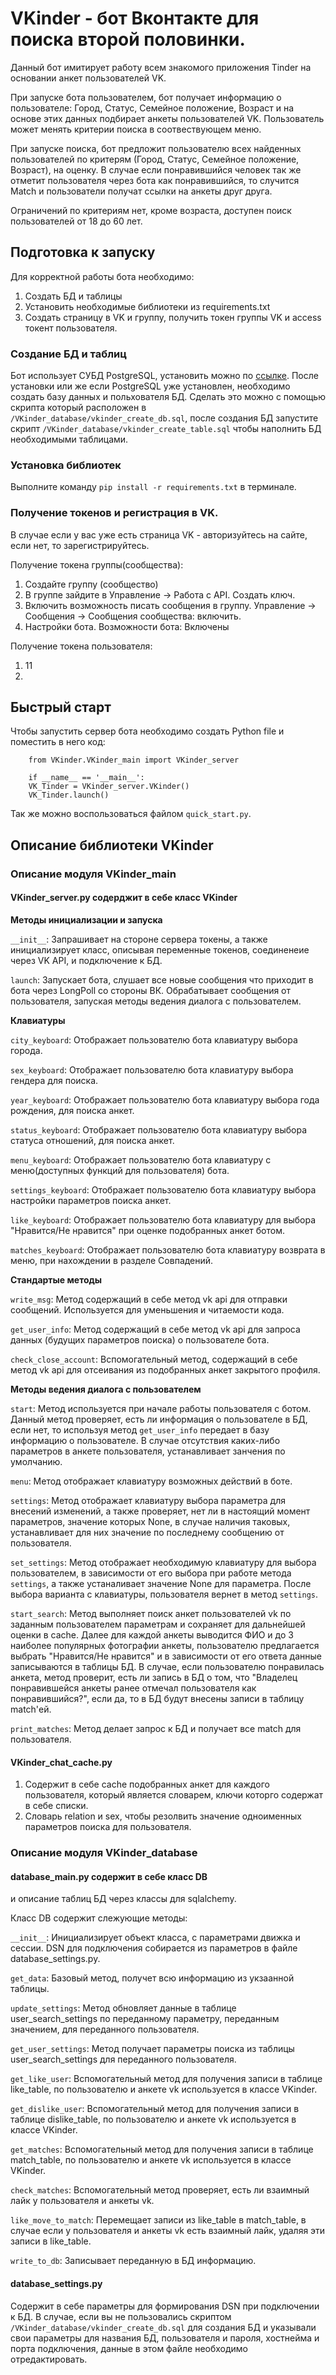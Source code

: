 # VKinder - бот Вконтакте для поиска второй половинки.
Данный бот имитирует работу всем знакомого приложения Tinder на основании анкет пользователей VK.

При запуске бота пользователем, бот получает информацию о пользователе: Город, Статус, Семейное положение, Возраст и на основе этих данных подбирает анкеты пользователей VK. Пользователь может менять критерии поиска в соотвествующем меню.

При запуске поиска, бот предложит пользователю всех найденных пользователей по критерям (Город, Статус, Семейное положение, Возраст), на оценку. В случае если понравившийся человек так же отметит пользователя через бота как понравившийся, то случится Match и пользователи получат ссылки на анкеты друг друга.

Ограничений по критериям нет, кроме возраста, доступен поиск пользователей от 18 до 60 лет.

## Подготовка к запуску
Для корректной работы бота необходимо:
1. Создать БД и таблицы
2. Установить необходимые библиотеки из requirements.txt
3. Создать страницу в VK и группу, получить токен группы VK и access токент пользователя.

### Создание БД и таблиц
Бот использует CУБД PostgreSQL, установить можно по [ссылке](https://www.postgresql.org).
После установки или же если PostgreSQL уже установлен, необходимо создать базу данных и польхователя БД.
Сделать это можно с помощью скрипта который расположен в `/VKinder_database/vkinder_create_db.sql`, после создания БД запустите скрипт
`/VKinder_database/vkinder_create_table.sql` чтобы наполнить БД необходимыми таблицами.

### Установка библиотек
Выполните команду `pip install -r requirements.txt` в терминале.

### Получение токенов и регистрация в VK.
В случае если у вас уже есть страница VK - авторизуйтесь на сайте, если нет, то зарегистрируйтесь.

Получение токена группы(сообщества):
1. Создайте группу (сообщество)
2. В группе зайдите в Управление -> Работа с API. Создать ключ.
3. Включить возможность писать сообщения в группу. Управление -> Сообщения -> Сообщения сообщества: включить.
4. Настройки бота. Возможности бота: Включены 

Получение токена пользователя:
1. 11
2. 

## Быстрый старт
Чтобы запустить сервер бота необходимо создать Python file и поместить в него код:

        from VKinder.VKinder_main import VKinder_server
        
        if __name__ == '__main__':
        VK_Tinder = VKinder_server.VKinder()
        VK_Tinder.launch()
        
Так же можно воспользоваться файлом `quick_start.py`.

## Описание библиотеки VKinder

### Описание модуля VKinder_main
#### VKinder_server.py cодерджит в себе класс VKinder

**Методы инициализации и запуска**

`__init__`: Запрашивает на стороне сервера токены, а также инициализирует класс, описывая переменные токенов, соединенеие через VK API, и подключение к БД. 

`launch`: Запускает бота, слушает все новые сообщения что приходит в бота через LongPoll со стороны ВК. Обрабатывает сообщения от пользователя, запуская методы ведения диалога с пользователем.


**Клавиатуры**

`city_keyboard`: Отображает пользователю бота клавиатуру выбора города.

`sex_keyboard`: Отображает пользователю бота клавиатуру выбора гендера для поиска.

`year_keyboard`: Отображает пользователю бота клавиатуру выбора года рождения, для поиска анкет.

`status_keyboard`: Отображает пользователю бота клавиатуру выбора статуса отношений, для поиска анкет.

`menu_keyboard`: Отображает пользователю бота клавиатуру с меню(доступных функций для пользователя) бота.

`settings_keyboard`: Отображает пользователю бота клавиатуру выбора настройки параметров поиска анкет.

`like_keyboard`: Отображает пользователю бота клавиатуру для выбора "Нравится/Не нравится" при оценке подобранных анкет ботом.

`matches_keyboard`: Отображает пользователю бота клавиатуру возврата в меню, при нахождении в разделе Совпадений.


**Стандартые методы**

`write_msg`: Метод содержащий в себе метод vk api для отправки сообщений. Используется для уменьшения и читаемости кода.

`get_user_info`: Метод содержащий в себе метод vk api для запроса данных (будущих параметров поиска) о пользователе бота.

`check_close_account`: Вспомогательный метод, содержащий в себе метод vk api для отсеивания из подобранных анкет закрытого профиля.


**Методы ведения диалога с пользователем**

`start`: Метод используется при начале работы пользователя с ботом. Данный метод проверяет, есть ли информация о пользователе в БД, если нет, то используя метод `get_user_info` передает в базу информацию о пользователе. В случае отсутствия каких-либо параметров в анкете пользователя, устанавливает занчения по умолчанию.

`menu`: Метод отображает клавиатуру возможных действий в боте.

`settings`: Метод отображает клавиатуру выбора параметра для внесений изменений, а также проверяет, нет ли в настоящий момент параметров, значение которых None, в случае наличия таковых, устанавливает для них значение по последнему сообщению от пользователя.

`set_settings`: Метод отображает необходимую клавиатуру для выбора пользователем, в зависимости от его выбора при работе метода `settings`, а также устаналивает значение None для параметра. После выбора варианта с клавиатуры, пользователя вернет в метод `settings`.

`start_search`: Метод выполняет поиск анкет пользователей vk по заданным пользователем параметрам и сохраняет для дальнейшей оценки в cache. Далее для каждой анкеты выводится ФИО и до 3 наиболее популярных фотографии анкеты, пользователю предлагается выбрать "Нравится/Не нравится" и в зависимости от его ответа данные записываются в таблицы БД. В случае, если пользователю понравилась анкета, метод проверит, есть ли запись в БД о том, что "Владелец понравившейся анкеты ранее отмечал пользователя как понравившийся?", если да, то в БД будут внесены записи в таблицу match'ей.

`print_matches`: Метод делает запрос к БД и получает все match для пользователя.

#### VKinder_chat_cache.py
1. Содержит в себе cache подобранных анкет для каждого пользователя, который является словарем, ключи которго содержат в себе списки.
2. Словарь relation и sex, чтобы резолвить значение одноименных параметров поиска для пользователя.

### Описание модуля VKinder_database
#### database_main.py содержит в себе класс DB
и описание таблиц БД через классы для sqlalchemy.

Класс DB содержит слежующие методы:

`__init__`: Инициализирует объект класса, с параметрами движка и сессии. DSN для подключения собирается из параметров в файле database_settings.py.

`get_data`: Базовый метод, получет всю информацию из укзаанной таблицы.

`update_settings`: Метод обновляет данные в таблице user_search_settings по переданному параметру, переданным значением, для переданного пользователя.

`get_user_settings`: Метод получает параметры поиска из таблицы user_search_settings для переданного пользователя.

`get_like_user`: Вспомогательный метод для получения записи в таблице like_table, по пользователю и анкете vk используется в классе VKinder.

`get_dislike_user`: Вспомогательный метод для получения записи в таблице dislike_table, по пользователю и анкете vk используется в классе VKinder.

`get_matches`: Вспомогательный метод для получения записи в таблице match_table, по пользователю и анкете vk используется в классе VKinder.

`check_matches`: Вспомогательный метод проверяет, есть ли взаимный лайк у пользователя и анкеты vk.

`like_move_to_match`: Перемещает записи из like_table в match_table, в случае если у пользователя и анкеты vk есть взаимный лайк, удаляя эти записи в like_table.

`write_to_db`: Записывает переданную в БД информацию. 

#### database_settings.py
Содержит в себе параметры для формирования DSN при подключении к БД. В случае, если вы не пользовались скриптом `/VKinder_database/vkinder_create_db.sql` для создания БД и указывали свои параметры для названия БД, пользователя и пароля, хостнейма и порта подключения, данные в этом файле необходимо отредактировать.
